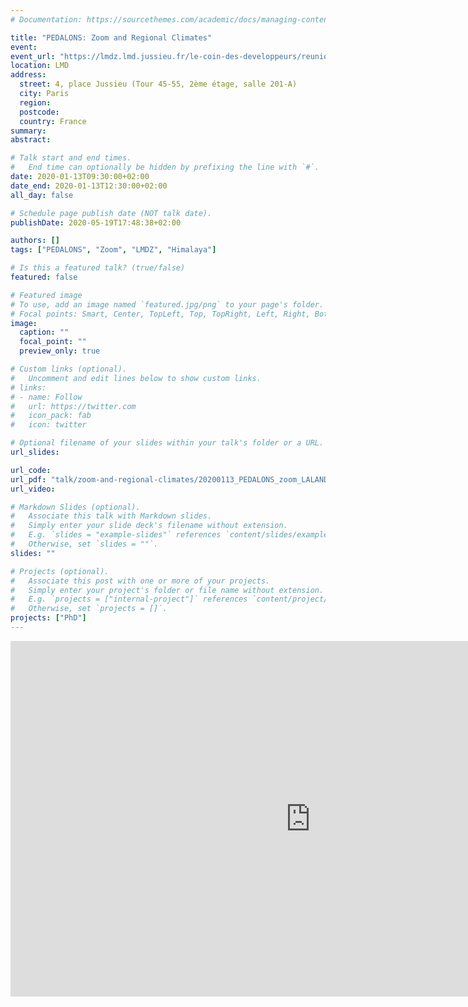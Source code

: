 ```yaml
---
# Documentation: https://sourcethemes.com/academic/docs/managing-content/

title: "PEDALONS: Zoom and Regional Climates"
event:
event_url: "https://lmdz.lmd.jussieu.fr/le-coin-des-developpeurs/reunions/2020-01-13"
location: LMD
address:
  street: 4, place Jussieu (Tour 45-55, 2ème étage, salle 201-A)
  city: Paris
  region:
  postcode:
  country: France
summary:
abstract:

# Talk start and end times.
#   End time can optionally be hidden by prefixing the line with `#`.
date: 2020-01-13T09:30:00+02:00
date_end: 2020-01-13T12:30:00+02:00
all_day: false

# Schedule page publish date (NOT talk date).
publishDate: 2020-05-19T17:48:38+02:00

authors: []
tags: ["PEDALONS", "Zoom", "LMDZ", "Himalaya"]

# Is this a featured talk? (true/false)
featured: false

# Featured image
# To use, add an image named `featured.jpg/png` to your page's folder.
# Focal points: Smart, Center, TopLeft, Top, TopRight, Left, Right, BottomLeft, Bottom, BottomRight.
image:
  caption: ""
  focal_point: ""
  preview_only: true

# Custom links (optional).
#   Uncomment and edit lines below to show custom links.
# links:
# - name: Follow
#   url: https://twitter.com
#   icon_pack: fab
#   icon: twitter

# Optional filename of your slides within your talk's folder or a URL.
url_slides:

url_code:
url_pdf: "talk/zoom-and-regional-climates/20200113_PEDALONS_zoom_LALANDE.pdf"
url_video:

# Markdown Slides (optional).
#   Associate this talk with Markdown slides.
#   Simply enter your slide deck's filename without extension.
#   E.g. `slides = "example-slides"` references `content/slides/example-slides.md`.
#   Otherwise, set `slides = ""`.
slides: ""

# Projects (optional).
#   Associate this post with one or more of your projects.
#   Simply enter your project's folder or file name without extension.
#   E.g. `projects = ["internal-project"]` references `content/project/deep-learning/index.md`.
#   Otherwise, set `projects = []`.
projects: ["PhD"]
---
```


<iframe src="https://docs.google.com/presentation/d/e/2PACX-1vRfgdC4X65oRhwZvxGy_E5SRP4g5giU3mUo3z2Wjy-v5PaRm9dU076N9kzCRhLp0yOSe6WrxjhPV_4m/embed?start=false&loop=false&delayms=3000" frameborder="0" width="960" height="569" allowfullscreen="true" mozallowfullscreen="true" webkitallowfullscreen="true"></iframe>
